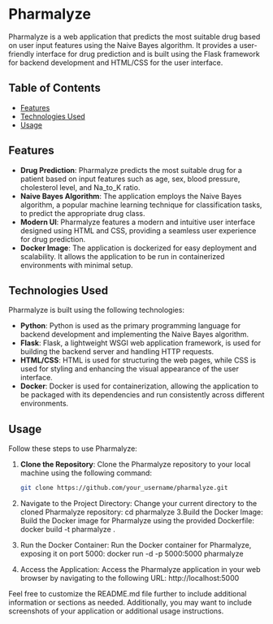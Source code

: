 # Pharmalyze

Pharmalyze is a web application that predicts the most suitable drug based on user input features using the Naive Bayes algorithm. It provides a user-friendly interface for drug prediction and is built using the Flask framework for backend development and HTML/CSS for the user interface.

## Table of Contents

- [Features](#features)
- [Technologies Used](#technologies-used)
- [Usage](#usage)

## Features

- **Drug Prediction**: Pharmalyze predicts the most suitable drug for a patient based on input features such as age, sex, blood pressure, cholesterol level, and Na_to_K ratio.
- **Naive Bayes Algorithm**: The application employs the Naive Bayes algorithm, a popular machine learning technique for classification tasks, to predict the appropriate drug class.
- **Modern UI**: Pharmalyze features a modern and intuitive user interface designed using HTML and CSS, providing a seamless user experience for drug prediction.
- **Docker Image**: The application is dockerized for easy deployment and scalability. It allows the application to be run in containerized environments with minimal setup.

## Technologies Used

Pharmalyze is built using the following technologies:

- **Python**: Python is used as the primary programming language for backend development and implementing the Naive Bayes algorithm.
- **Flask**: Flask, a lightweight WSGI web application framework, is used for building the backend server and handling HTTP requests.
- **HTML/CSS**: HTML is used for structuring the web pages, while CSS is used for styling and enhancing the visual appearance of the user interface.
- **Docker**: Docker is used for containerization, allowing the application to be packaged with its dependencies and run consistently across different environments.

## Usage

Follow these steps to use Pharmalyze:

1. **Clone the Repository**: Clone the Pharmalyze repository to your local machine using the following command:

   ```bash
   git clone https://github.com/your_username/pharmalyze.git
2. Navigate to the Project Directory: Change your current directory to the cloned Pharmalyze repository:
cd pharmalyze
3.Build the Docker Image: Build the Docker image for Pharmalyze using the provided Dockerfile:
docker build -t pharmalyze .
4. Run the Docker Container: Run the Docker container for Pharmalyze, exposing it on port 5000:
docker run -d -p 5000:5000 pharmalyze
5. Access the Application: Access the Pharmalyze application in your web browser by navigating to the following URL:
http://localhost:5000

Feel free to customize the README.md file further to include additional information or sections as needed. Additionally, you may want to include screenshots of your application or additional usage instructions.
